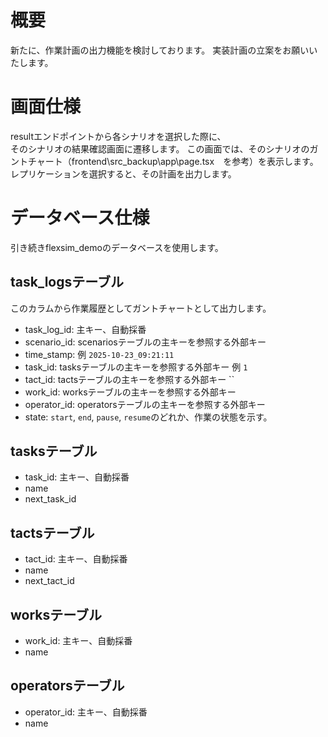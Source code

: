 
# 概要
新たに、作業計画の出力機能を検討しております。
実装計画の立案をお願いいたします。

# 画面仕様
resultエンドポイントから各シナリオを選択した際に、\
そのシナリオの結果確認画面に遷移します。
この画面では、そのシナリオのガントチャート（frontend\src_backup\app\page.tsx　を参考）を表示します。
レプリケーションを選択すると、その計画を出力します。



# データベース仕様
引き続きflexsim_demoのデータベースを使用します。

## task_logsテーブル
このカラムから作業履歴としてガントチャートとして出力します。
- task_log_id: 主キー、自動採番
- scenario_id: scenariosテーブルの主キーを参照する外部キー
- time_stamp: 例 `2025-10-23_09:21:11`
- task_id: tasksテーブルの主キーを参照する外部キー 例 `1`
- tact_id: tactsテーブルの主キーを参照する外部キー ``
- work_id: worksテーブルの主キーを参照する外部キー
- operator_id: operatorsテーブルの主キーを参照する外部キー
- state: `start`, `end`, `pause`, `resume`のどれか、作業の状態を示す。

## tasksテーブル
- task_id: 主キー、自動採番
- name
- next_task_id

## tactsテーブル
- tact_id: 主キー、自動採番
- name
- next_tact_id

## worksテーブル
- work_id: 主キー、自動採番
- name

## operatorsテーブル
- operator_id: 主キー、自動採番
- name